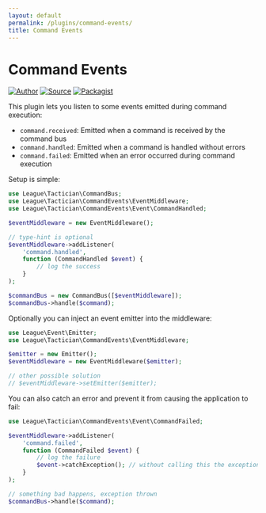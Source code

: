 ```yaml
---
layout: default
permalink: /plugins/command-events/
title: Command Events
---
```


# Command Events

[![Author](https://img.shields.io/badge/author-@sagikazarmark-blue.svg?style=flat-square)](https://twitter.com/sagikazarmark)
[![Source](https://img.shields.io/badge/source-league/tactician--command--events-blue.svg?style=flat-square)](https://github.com/thephpleague/tactician-command-events)
[![Packagist](https://img.shields.io/packagist/v/league/tactician-command-events.svg?style=flat-square)](https://packagist.org/packages/league/tactician-command-events)

This plugin lets you listen to some events emitted during command execution:

- `command.received`: Emitted when a command is received by the command bus
- `command.handled`: Emitted when a command is handled without errors
- `command.failed`: Emitted when an error occurred during command execution

Setup is simple:

~~~ php
use League\Tactician\CommandBus;
use League\Tactician\CommandEvents\EventMiddleware;
use League\Tactician\CommandEvents\Event\CommandHandled;

$eventMiddleware = new EventMiddleware();

// type-hint is optional
$eventMiddleware->addListener(
	'command.handled',
	function (CommandHandled $event) {
		// log the success
	}
);

$commandBus = new CommandBus([$eventMiddleware]);
$commandBus->handle($command);
~~~

Optionally you can inject an event emitter into the middleware:

~~~ php
use League\Event\Emitter;
use League\Tactician\CommandEvents\EventMiddleware;

$emitter = new Emitter();
$eventMiddleware = new EventMiddleware($emitter);

// other possible solution
// $eventMiddleware->setEmitter($emitter);
~~~

You can also catch an error and prevent it from causing the application to fail:

~~~ php
use League\Tactician\CommandEvents\Event\CommandFailed;

$eventMiddleware->addListener(
	'command.failed',
	function (CommandFailed $event) {
		// log the failure
		$event->catchException(); // without calling this the exception will be thrown
	}
);

// something bad happens, exception thrown
$commandBus->handle($command);
~~~
